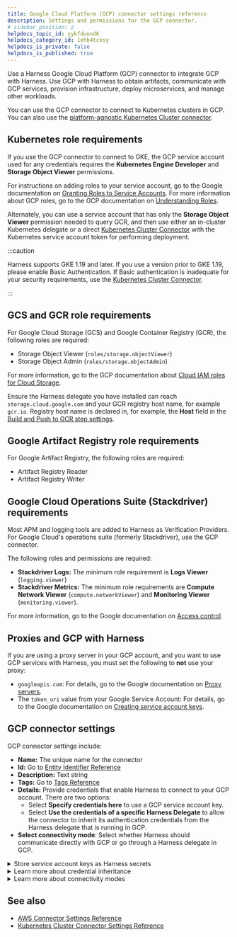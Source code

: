 ```yaml
---
title: Google Cloud Platform (GCP) connector settings reference
description: Settings and permissions for the GCP connector.
# sidebar_position: 2
helpdocs_topic_id: yykfduond6
helpdocs_category_id: 1ehb4tcksy
helpdocs_is_private: false
helpdocs_is_published: true
---
```


Use a Harness Google Cloud Platform (GCP) connector to integrate GCP with Harness. Use GCP with Harness to obtain artifacts, communicate with GCP services, provision infrastructure, deploy microservices, and manage other workloads.

You can use the GCP connector to connect to Kubernetes clusters in GCP. You can also use the [platform-agnostic Kubernetes Cluster connector](kubernetes-cluster-connector-settings-reference.md).

## Kubernetes role requirements

If you use the GCP connector to connect to GKE, the GCP service account used for any credentials requires the **Kubernetes Engine Developer** and **Storage Object Viewer** permissions.

For instructions on adding roles to your service account, go to the Google documentation on [Granting Roles to Service Accounts](https://cloud.google.com/iam/docs/granting-roles-to-service-accounts). For more information about GCP roles, go to the GCP documentation on [Understanding Roles](https://cloud.google.com/iam/docs/understanding-roles?_ga=2.123080387.-954998919.1531518087#curated_roles).

Alternately, you can use a service account that has only the **Storage Object Viewer** permission needed to query GCR, and then use either an in-cluster Kubernetes delegate or a direct [Kubernetes Cluster Connector](kubernetes-cluster-connector-settings-reference.md) with the Kubernetes service account token for performing deployment.

:::caution

Harness supports GKE 1.19 and later. If you use a version prior to GKE 1.19, please enable Basic Authentication. If Basic authentication is inadequate for your security requirements, use the [Kubernetes Cluster Connector](../../5_Resources/Connectors/Cloud-providers/add-a-kubernetes-cluster-connector.md).

:::

## GCS and GCR role requirements

For Google Cloud Storage (GCS) and Google Container Registry (GCR), the following roles are required:

* Storage Object Viewer (`roles/storage.objectViewer`)
* Storage Object Admin (`roles/storage.objectAdmin`)

For more information, go to the GCP documentation about [Cloud IAM roles for Cloud Storage](https://cloud.google.com/storage/docs/access-control/iam-roles).

Ensure the Harness delegate you have installed can reach `storage.cloud.google.com` and your GCR registry host name, for example `gcr.io`. Registry host name is declared in, for example, the **Host** field in the [Build and Push to GCR step settings](../../../continuous-integration/ci-technical-reference/build-and-push-to-gcr-step-settings.md).

## Google Artifact Registry role requirements

For Google Artifact Registry, the following roles are required:

* Artifact Registry Reader
* Artifact Registry Writer

## Google Cloud Operations Suite (Stackdriver) requirements

Most APM and logging tools are added to Harness as Verification Providers. For Google Cloud's operations suite (formerly Stackdriver), use the GCP connector.

The following roles and permissions are required:

* **Stackdriver Logs:** The minimum role requirement is **Logs Viewer** (`logging.viewer`)
* **Stackdriver Metrics:** The minimum role requirements are **Compute Network Viewer** (`compute.networkViewer`) and **Monitoring Viewer** (`monitoring.viewer`).

For more information, go to the Google documentation on [Access control](https://cloud.google.com/monitoring/access-control).

## Proxies and GCP with Harness

If you are using a proxy server in your GCP account, and you want to use GCP services with Harness, you must set the following to **not** use your proxy:

* `googleapis.com`: For details, go to the Google documentation on [Proxy servers](https://cloud.google.com/storage/docs/troubleshooting#proxy-server).
* The `token_uri` value from your Google Service Account: For details, go to the Google documentation on [Creating service account keys](https://cloud.google.com/iam/docs/creating-managing-service-account-keys#creating_service_account_keys).

## GCP connector settings

GCP connector settings include:
* **Name:** The unique name for the connector
* **Id:** Go to [Entity Identifier Reference](../../20_References/entity-identifier-reference.md)
* **Description:** Text string
* **Tags:** Go to [Tags Reference](../../20_References/tags-reference.md)
* **Details:** Provide credentials that enable Harness to connect to your GCP account. There are two options:
  * Select **Specify credentials here** to use a GCP service account key.
  * Select **Use the credentials of a specific Harness Delegate** to allow the connector to inherit its authentication credentials from the Harness delegate that is running in GCP.
* **Select connectivity mode**: Select whether Harness should communicate directly with GCP or go through a Harness delegate in GCP.

<details>
<summary>Store service account keys as Harness secrets</summary>

You can store a GCP service account key in a [Harness Encrypted Text secret](../../Secrets/2-add-use-text-secrets.md).

To obtain the Google Cloud's service account key file, go to the Google documentation on [Creating and managing service account keys](https://cloud.google.com/iam/docs/creating-managing-service-account-keys). JSON format is required.

![](./static/gcs-connector-settings-reference-00.png)

</details>

<details>
<summary>Learn more about credential inheritance</summary>

* **IAM role inheritance:** The connector inherits the GCP IAM role assigned to the delegate in GCP, such a Harness Kubernetes delegate running in Google Kubernetes Engine (GKE). Make sure the delegate has the IAM roles that your connector needs.
* **GCP workload identity:** If you installed the Harness [Kubernetes delegate](/docs/first-gen/firstgen-platform/account/manage-delegates/install-kubernetes-delegate/) in a Kubernetes cluster in GKE that has [GCP Workload Identity](https://cloud.google.com/kubernetes-engine/docs/how-to/workload-identity?hl=tr#enable_on_cluster) enabled and uses the same service account and node pool annotation, then the Google Cloud Platform (GCP) connector inherits these credentials if it uses that delegate.
* **Role and policy changes:** If you find that the IAM role associated with your GCP connector don't have the policies required by the GCP service you want to access, you can modify or change the role assigned to the Harness delegate that your GCP connector is using. You may need to wait up to five minutes for the change to take effect.
* **See also:**
  * [Add a Google Cloud Platform (GCP) connector](../../5_Resources/Connectors/Cloud-providers/connect-to-google-cloud-platform-gcp.md)
  * [GCP Policy Simulator](https://cloud.google.com/iam/docs/simulating-access)

</details>

<details>
<summary>Learn more about connectivity modes</summary>

* **Connect through Harness Platform:** Use a direct, secure communication between Harness and GCP.
* **Connect through a Harness Delegate:** Harness communicates with GCP through a Harness delegate in GCP. You must choose this option if you chose to inherit delegate credentials.

If connecting through a Harness delegate, select either:

* **Use any available Delegate**: Harness selects an available Delegate at runtime. To learn how Harness selects delegates, go to [Delegates Overview](../../2_Delegates/delegate-concepts/delegate-overview.md).
* **Only use Delegates with all of the following tags**: Use **Tags** to match one or more suitable delegates. To learn more about Delegate tags, go to [Select Delegates with Tags](../../2_Delegates/manage-delegates/select-delegates-with-selectors.md). You can select **Install new Delegate** to add a delegate without exiting connector configuration. For guidance on installing delegates, go to [Delegate Installation Overview](../../2_Delegates/delegate-concepts/delegate-overview.md).

</details>

## See also

* [AWS Connector Settings Reference](aws-connector-settings-reference.md)
* [Kubernetes Cluster Connector Settings Reference](kubernetes-cluster-connector-settings-reference.md)

